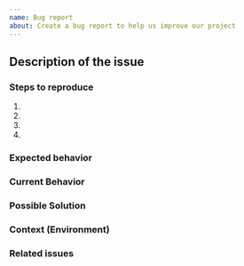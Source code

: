 ```yaml
---
name: Bug report
about: Create a bug report to help us improve our project
---
```


<!--- Thank you for opening an issue. Please be sure to review our [Contribution guidelines](CONTRIBUTING.md). -->
<!--- New features should be discussed on Github discussions(https://github.com/hse-project/hse/discussions). -->

## Description of the issue

<!--- A clear and concise description of what the bug is. -->

### Steps to reproduce

<!--- Provide a link to a live example, or an unambiguous set of steps to -->
<!--- reproduce this bug. Include code to reproduce, if relevant. -->
1. 
2. 
3. 
4. 

### Expected behavior

<!--- A clear and concise description of what you expected to happen. -->

### Current Behavior

<!--- Tell us what happens instead of the expected behavior. -->

### Possible Solution

<!--- Not obligatory, but suggest a fix/reason for the bug. -->

### Context (Environment)

<!--- How has this issue affected you? What are you trying to accomplish? -->
<!--- Providing context helps us come up with a solution that is most useful in the real world. -->

### Related issues

